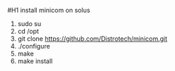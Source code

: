 #H1 install minicom on solus


1. sudo su
2. cd /opt
3. git clone https://github.com/Distrotech/minicom.git
4. ./configure
5. make 
6. make install
